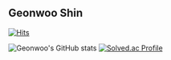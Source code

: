 ## Geonwoo Shin

[![Hits](https://hits.seeyoufarm.com/api/count/incr/badge.svg?url=https%3A%2F%2Fgithub.com%2Flarcenous&count_bg=%233D7CC8&title_bg=%236B6565&icon=&icon_color=%23A6A6A6&title=Hits&edge_flat=false)](https://hits.seeyoufarm.com)

![Geonwoo's GitHub stats](https://github-readme-stats.vercel.app/api?username=larcenous&show_icons=true&hide_rank=true&theme=flag-india)
[![Solved.ac Profile](http://mazassumnida.wtf/api/v2/generate_badge?boj=shin0621)](https://solved.ac/shin0621/)

<!--
**larcenous/larcenous** is a ✨ _special_ ✨ repository because its `README.md` (this file) appears on your GitHub profile.

Here are some ideas to get you started:

- 🔭 I’m currently working on ...
- 🌱 I’m currently learning ...
- 👯 I’m looking to collaborate on ...
- 🤔 I’m looking for help with ...
- 💬 Ask me about ...
- 📫 How to reach me: ...
- 😄 Pronouns: ...
- ⚡ Fun fact: ...
-->
